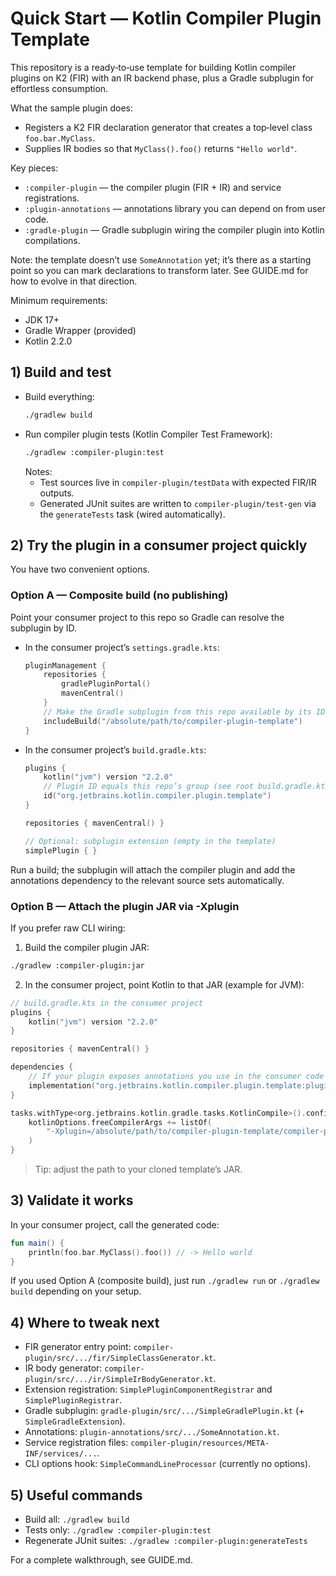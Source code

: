 # Quick Start — Kotlin Compiler Plugin Template

This repository is a ready‑to‑use template for building Kotlin compiler plugins on K2 (FIR) with an IR backend phase, plus a Gradle subplugin for effortless consumption.

What the sample plugin does:
- Registers a K2 FIR declaration generator that creates a top‑level class `foo.bar.MyClass`.
- Supplies IR bodies so that `MyClass().foo()` returns `"Hello world"`.

Key pieces:
- `:compiler-plugin` — the compiler plugin (FIR + IR) and service registrations.
- `:plugin-annotations` — annotations library you can depend on from user code.
- `:gradle-plugin` — Gradle subplugin wiring the compiler plugin into Kotlin compilations.

Note: the template doesn’t use `SomeAnnotation` yet; it’s there as a starting point so you can mark declarations to transform later. See GUIDE.md for how to evolve in that direction.

Minimum requirements:
- JDK 17+
- Gradle Wrapper (provided)
- Kotlin 2.2.0

## 1) Build and test

- Build everything:
  ```bash
  ./gradlew build
  ```
- Run compiler plugin tests (Kotlin Compiler Test Framework):
  ```bash
  ./gradlew :compiler-plugin:test
  ```
  Notes:
  - Test sources live in `compiler-plugin/testData` with expected FIR/IR outputs.
  - Generated JUnit suites are written to `compiler-plugin/test-gen` via the `generateTests` task (wired automatically).

## 2) Try the plugin in a consumer project quickly

You have two convenient options.

### Option A — Composite build (no publishing)
Point your consumer project to this repo so Gradle can resolve the subplugin by ID.

- In the consumer project’s `settings.gradle.kts`:
  ```kotlin
  pluginManagement {
      repositories {
          gradlePluginPortal()
          mavenCentral()
      }
      // Make the Gradle subplugin from this repo available by its ID
      includeBuild("/absolute/path/to/compiler-plugin-template")
  }
  ```
- In the consumer project’s `build.gradle.kts`:
  ```kotlin
  plugins {
      kotlin("jvm") version "2.2.0"
      // Plugin ID equals this repo’s group (see root build.gradle.kts)
      id("org.jetbrains.kotlin.compiler.plugin.template")
  }

  repositories { mavenCentral() }

  // Optional: subplugin extension (empty in the template)
  simplePlugin { }
  ```

Run a build; the subplugin will attach the compiler plugin and add the annotations dependency to the relevant source sets automatically.

### Option B — Attach the plugin JAR via -Xplugin
If you prefer raw CLI wiring:

1) Build the compiler plugin JAR:
```bash
./gradlew :compiler-plugin:jar
```

2) In the consumer project, point Kotlin to that JAR (example for JVM):
```kotlin
// build.gradle.kts in the consumer project
plugins {
    kotlin("jvm") version "2.2.0"
}

repositories { mavenCentral() }

dependencies {
    // If your plugin exposes annotations you use in the consumer code
    implementation("org.jetbrains.kotlin.compiler.plugin.template:plugin-annotations:0.1.0-SNAPSHOT")
}

tasks.withType<org.jetbrains.kotlin.gradle.tasks.KotlinCompile>().configureEach {
    kotlinOptions.freeCompilerArgs += listOf(
        "-Xplugin=/absolute/path/to/compiler-plugin-template/compiler-plugin/build/libs/compiler-plugin-0.1.0-SNAPSHOT.jar"
    )
}
```

> Tip: adjust the path to your cloned template’s JAR.

## 3) Validate it works
In your consumer project, call the generated code:
```kotlin
fun main() {
    println(foo.bar.MyClass().foo()) // -> Hello world
}
```
If you used Option A (composite build), just run `./gradlew run` or `./gradlew build` depending on your setup.

## 4) Where to tweak next
- FIR generator entry point: `compiler-plugin/src/.../fir/SimpleClassGenerator.kt`.
- IR body generator: `compiler-plugin/src/.../ir/SimpleIrBodyGenerator.kt`.
- Extension registration: `SimplePluginComponentRegistrar` and `SimplePluginRegistrar`.
- Gradle subplugin: `gradle-plugin/src/.../SimpleGradlePlugin.kt` (+ `SimpleGradleExtension`).
- Annotations: `plugin-annotations/src/.../SomeAnnotation.kt`.
- Service registration files: `compiler-plugin/resources/META-INF/services/...`.
- CLI options hook: `SimpleCommandLineProcessor` (currently no options).

## 5) Useful commands
- Build all: `./gradlew build`
- Tests only: `./gradlew :compiler-plugin:test`
- Regenerate JUnit suites: `./gradlew :compiler-plugin:generateTests`

For a complete walkthrough, see GUIDE.md.
